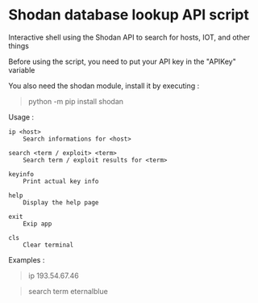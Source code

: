 # Shodan database lookup API script 

Interactive shell using the Shodan API to search for hosts, IOT, and other things

Before using the script, you need to put your API key in the "APIKey" variable

You also need the shodan module, install it by executing :

> python -m pip install shodan 

Usage : 

    ip <host>
        Search informations for <host>
        
    search <term / exploit> <term>
        Search term / exploit results for <term>
        
    keyinfo
        Print actual key info
        
    help
        Display the help page
        
    exit
        Exip app
        
    cls
        Clear terminal
    
Examples : 
  
  > ip 193.54.67.46
  
  > search term eternalblue

